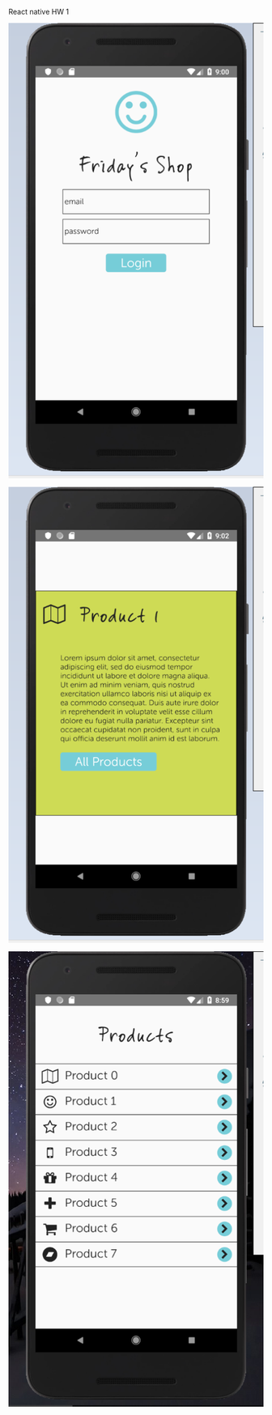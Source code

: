 React native HW 1

![Login](https://raw.githubusercontent.com/psergeev/react-native-hw/hw1/demo/login.png)

![Product](https://raw.githubusercontent.com/psergeev/react-native-hw/hw1/demo/product.png)

![Products](https://raw.githubusercontent.com/psergeev/react-native-hw/hw1/demo/products.png)
